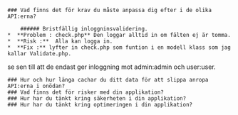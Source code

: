 
    ### Vad finns det för krav du måste anpassa dig efter i de olika API:erna?
    
        ###### Bristfällig inloggninsvalidering.
    *  **Problem : check.php** Den loggar alltid in om fälten ej är tomma.
    *  **Risk :**  Alla kan logga in.
    *  **Fix :** lyfter in check.php som funtion i en modell klass som jag kallar Validate.php.
   se sen till att de endast ger inloggning mot admin:admin och user:user.

    ### Hur och hur länga cachar du ditt data för att slippa anropa API:erna i onödan?
    ### Vad finns det för risker med din applikation?
    ### Hur har du tänkt kring säkerheten i din applikation?
    ### Hur har du tänkt kring optimeringen i din applikation?
